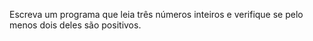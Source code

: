 Escreva um programa que leia três números inteiros e verifique se pelo menos dois deles são positivos.


